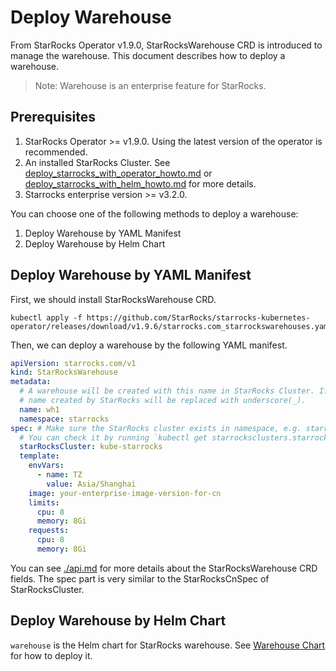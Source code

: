 # Deploy Warehouse

From StarRocks Operator v1.9.0, StarRocksWarehouse CRD is introduced to manage the warehouse. This document describes
how to deploy a warehouse.

> Note: Warehouse is an enterprise feature for StarRocks.

## Prerequisites

1. StarRocks Operator >= v1.9.0. Using the latest version of the operator is recommended.
2. An installed StarRocks Cluster.
   See [deploy_starrocks_with_operator_howto.md](./deploy_starrocks_with_operator_howto.md)
   or [deploy_starrocks_with_helm_howto.md](./deploy_starrocks_with_helm_howto.md) for more details.
3. Starrocks enterprise version >= v3.2.0.

You can choose one of the following methods to deploy a warehouse:

1. Deploy Warehouse by YAML Manifest
2. Deploy Warehouse by Helm Chart

## Deploy Warehouse by YAML Manifest

First, we should install StarRocksWarehouse CRD.

```console
kubectl apply -f https://github.com/StarRocks/starrocks-kubernetes-operator/releases/download/v1.9.6/starrocks.com_starrockswarehouses.yaml
```

Then, we can deploy a warehouse by the following YAML manifest.

```yaml
apiVersion: starrocks.com/v1
kind: StarRocksWarehouse
metadata:
  # A warehouse will be created with this name in StarRocks Cluster. If you are using dash(-) in the name, the warehouse
  # name created by StarRocks will be replaced with underscore(_).
  name: wh1
  namespace: starrocks
spec: # Make sure the StarRocks cluster exists in namespace, e.g. starrocks.
  # You can check it by running `kubectl get starrocksclusters.starrocks.com`.
  starRocksCluster: kube-starrocks
  template:
    envVars:
      - name: TZ
        value: Asia/Shanghai
    image: your-enterprise-image-version-for-cn
    limits:
      cpu: 8
      memory: 8Gi
    requests:
      cpu: 8
      memory: 8Gi
```

You can see [./api.md](api.md) for more details about the StarRocksWarehouse CRD fields. The spec part is very similar
to the StarRocksCnSpec of StarRocksCluster.

## Deploy Warehouse by Helm Chart

`warehouse` is the Helm chart for StarRocks warehouse.
See [Warehouse Chart](../helm-charts/charts/kube-starrocks/charts/starrocks/README.md) for how to deploy it.
